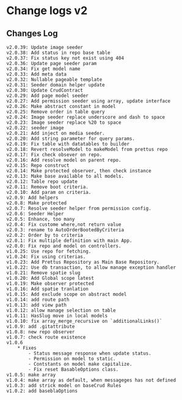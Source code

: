 # Change logs v2


## Changes Log 
    v2.0.39: Update image seeder
    v2.0.38: Add status in repo base table
    v2.0.37: Fix status key not exist using 404
    v2.0.36: Update page seeder param
    v2.0.34: Fix get model name
    v2.0.33: Add meta data
    v2.0.32: Nullable pageable template
    v2.0.31: Seeder domain helper update
    v2.0.30: Update CrudContract 
    v2.0.29: Add page model seeder
    v2.0.27: Add permission seeder using array, update interface
    v2.0.26: Make abstract constant in model
    v2.0.25: Remove order in table query
    v2.0.24: Image seeder replace underscore and dash to space
    v2.0.23: Image seeder replace %20 to space
    v2.0.22: seeder image
    v2.0.21: Add inject on media seeder.
    v2.0.20: Add string parameter for query params.
    v2.0.19: Fix table with datatables to builder
    v2.0.18: Revert resolveModel to makeModel from prettus repo
    v2.0.17: Fix check obsever on repo.
    v2.0.16: Add resolve model on parent repo.
    v2.0.15: Repo construct
    v2.0.14: Make protected observer, then check instance
    v2.0.13: Make base available to all models.
    v2.0.12: Table repo update
    v2.0.11: Remove boot criteria.
    v2.0.10: Add param on criteria.
    v2.0.9: Add helpers
    v2.0.8: Make protected
    v2.0.7: Resolve seeder helper from permission config.
    v2.0.6: Seeder Helper
    v2.0.5: Enhance, too many 
    v2.0.4: Fix custome where,not return value
    v2.0.3: rename to AutoOrderBootedByCriteria
	v2.0.2: Order by to criteria
	v2.0.1: Fix multiple definition with main App.
	v2.0.0: Fix repo and model on controllers.
    v1.0.25: Use repo for fetching. 
    v1.0.24: Fix using criterias.
    v1.0.23: Add Prettus Repository as Main Base Repository.
    v1.0.22: Use db transaction, to allow manage exception handler
    v1.0.21: Remove spatie slug
    v1.0.20: Add Global scope latest
    v1.0.19: Make observer protected
    v1.0.16: Add spatie tranlation
    v1.0.15: Add exclude scope on abstract model
    v1.0.14: add route path
    v1.0.13: add view path
    v1.0.12: allow manage selection on table
    v1.0.11: HasSlug move in local models
    v1.0.10: fix array_merge_recursive on `additionalLinks()`
    v1.0.9: add .gitattribute
    v1.0.8: new repo observer
    v1.0.7: check route existence
    v1.0.6
        * Fixes
            - Status message response when update status.
            - Permission on model to static.
            - Contstants on model make capitalize.
            - Fix reset BasableOptions class.
    v1.0.5: make array
    v1.0.4: make array as default, when messageges has not defined
    v1.0.3: add strick model on baseCrud Rules
    v1.0.2: add baseblaOptions
